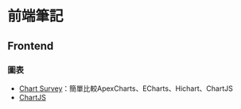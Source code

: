 
# 前端筆記



## Frontend

### 圖表

- [Chart Survey](Fronted/ChartSurvey.md)：簡單比較ApexCharts、ECharts、Hichart、ChartJS
- [ChartJS](Fronted/ChartJS.md)

